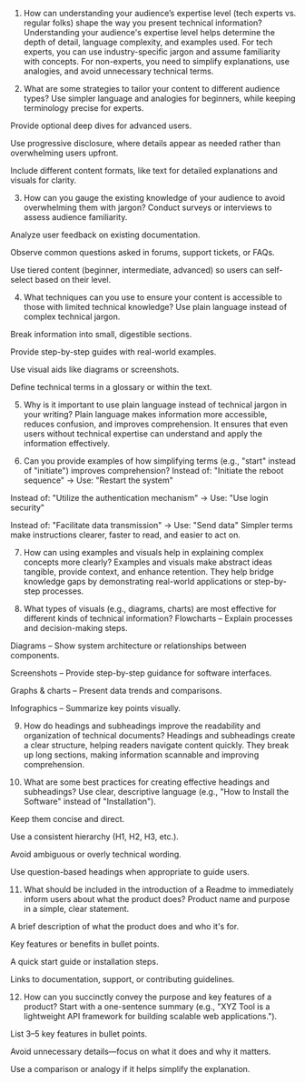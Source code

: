 1. How can understanding your audience’s expertise level (tech experts vs. regular folks) shape the way you present technical information?
Understanding your audience's expertise level helps determine the depth of detail, language complexity, and examples used. For tech experts, you can use industry-specific jargon and assume familiarity with concepts. For non-experts, you need to simplify explanations, use analogies, and avoid unnecessary technical terms.

2. What are some strategies to tailor your content to different audience types?
Use simpler language and analogies for beginners, while keeping terminology precise for experts.

Provide optional deep dives for advanced users.

Use progressive disclosure, where details appear as needed rather than overwhelming users upfront.

Include different content formats, like text for detailed explanations and visuals for clarity.

3. How can you gauge the existing knowledge of your audience to avoid overwhelming them with jargon?
Conduct surveys or interviews to assess audience familiarity.

Analyze user feedback on existing documentation.

Observe common questions asked in forums, support tickets, or FAQs.

Use tiered content (beginner, intermediate, advanced) so users can self-select based on their level.

4. What techniques can you use to ensure your content is accessible to those with limited technical knowledge?
Use plain language instead of complex technical jargon.

Break information into small, digestible sections.

Provide step-by-step guides with real-world examples.

Use visual aids like diagrams or screenshots.

Define technical terms in a glossary or within the text.

5. Why is it important to use plain language instead of technical jargon in your writing?
Plain language makes information more accessible, reduces confusion, and improves comprehension. It ensures that even users without technical expertise can understand and apply the information effectively.

6. Can you provide examples of how simplifying terms (e.g., "start" instead of "initiate") improves comprehension?
Instead of: "Initiate the reboot sequence" → Use: "Restart the system"

Instead of: "Utilize the authentication mechanism" → Use: "Use login security"

Instead of: "Facilitate data transmission" → Use: "Send data"
Simpler terms make instructions clearer, faster to read, and easier to act on.

7. How can using examples and visuals help in explaining complex concepts more clearly?
Examples and visuals make abstract ideas tangible, provide context, and enhance retention. They help bridge knowledge gaps by demonstrating real-world applications or step-by-step processes.

8. What types of visuals (e.g., diagrams, charts) are most effective for different kinds of technical information?
Flowcharts – Explain processes and decision-making steps.

Diagrams – Show system architecture or relationships between components.

Screenshots – Provide step-by-step guidance for software interfaces.

Graphs & charts – Present data trends and comparisons.

Infographics – Summarize key points visually.

9. How do headings and subheadings improve the readability and organization of technical documents?
Headings and subheadings create a clear structure, helping readers navigate content quickly. They break up long sections, making information scannable and improving comprehension.

10. What are some best practices for creating effective headings and subheadings?
Use clear, descriptive language (e.g., "How to Install the Software" instead of "Installation").

Keep them concise and direct.

Use a consistent hierarchy (H1, H2, H3, etc.).

Avoid ambiguous or overly technical wording.

Use question-based headings when appropriate to guide users.

11. What should be included in the introduction of a Readme to immediately inform users about what the product does?
Product name and purpose in a simple, clear statement.

A brief description of what the product does and who it's for.

Key features or benefits in bullet points.

A quick start guide or installation steps.

Links to documentation, support, or contributing guidelines.

12. How can you succinctly convey the purpose and key features of a product?
Start with a one-sentence summary (e.g., "XYZ Tool is a lightweight API framework for building scalable web applications.").

List 3–5 key features in bullet points.

Avoid unnecessary details—focus on what it does and why it matters.

Use a comparison or analogy if it helps simplify the explanation.
